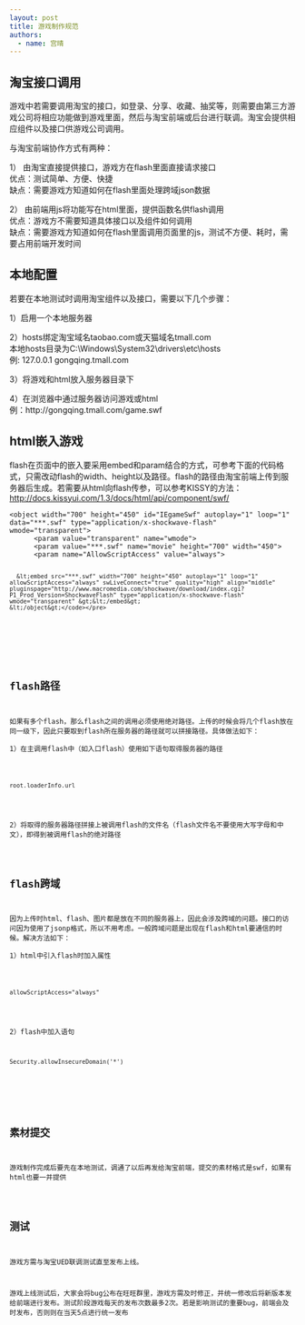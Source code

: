 ```yaml
---
layout: post
title: 游戏制作规范
authors:
  - name: 宫晴
---
```




## 淘宝接口调用
<p>游戏中若需要调用淘宝的接口，如登录、分享、收藏、抽奖等，则需要由第三方游戏公司将相应功能做到游戏里面，然后与淘宝前端或后台进行联调。淘宝会提供相应组件以及接口供游戏公司调用。 </p>
<p>与淘宝前端协作方式有两种：</p>
<p>1） 由淘宝直接提供接口，游戏方在flash里面直接请求接口
<br/>优点：测试简单、方便、快捷
<br/>缺点：需要游戏方知道如何在flash里面处理跨域json数据
</p>
<p>2）  由前端用js将功能写在html里面，提供函数名供flash调用
<br/>优点：游戏方不需要知道具体接口以及组件如何调用
<br/>缺点：需要游戏方知道如何在flash里面调用页面里的js，测试不方便、耗时，需要占用前端开发时间
</p>

## 本地配置
<p>若要在本地测试时调用淘宝组件以及接口，需要以下几个步骤：</p>
<p>1）启用一个本地服务器</p>
<p>2）hosts绑定淘宝域名taobao.com或天猫域名tmall.com
<br/>本地hosts目录为C:\Windows\System32\drivers\etc\hosts
<br/>例:  127.0.0.1  gongqing.tmall.com</p>
<p>3）将游戏和html放入服务器目录下</p>
<p>4）在浏览器中通过服务器访问游戏或html
<br/>例：http://gongqing.tmall.com/game.swf
</p>

## html嵌入游戏
<p>flash在页面中的嵌入要采用embed和param结合的方式，可参考下面的代码格式，只需改动flash的width、height以及路径。flash的路径由淘宝前端上传到服务器后生成。若需要从html向flash传参，可以参考KISSY的方法：<a href="http://docs.kissyui.com/1.3/docs/html/api/component/swf/">http://docs.kissyui.com/1.3/docs/html/api/component/swf/</a>
<div class="highlight">
	<pre><code>&lt;object width="700" height="450" id="IEgameSwf" autoplay="1" loop="1" data="***.swf" type="application/x-shockwave-flash" wmode="transparent"&gt;
	  &lt;param value="transparent" name="wmode"&gt;
	  &lt;param value="***.swf" name="movie" height="700" width="450"&gt;
	  &lt;param name="AllowScriptAccess" value="always"&gt;

	  &lt;embed src="***.swf" width="700" height="450" autoplay="1" loop="1" allowScriptAccess="always" swLiveConnect="true" quality="high" align="middle" pluginspage="http://www.macromedia.com/shockwave/download/index.cgi?P1_Prod_Version=ShockwaveFlash" type="application/x-shockwave-flash" wmode="transparent" &gt;&lt;/embed&gt;
	&lt;/object&gt;</code></pre>
</div>
</p>

## flash路径
<p>如果有多个flash，那么flash之间的调用必须使用绝对路径。上传的时候会将几个flash放在同一级下，因此只要取到flash所在服务器的路径就可以拼接路径。具体做法如下：
<br/>1）在主调用flash中（如入口flash）使用如下语句取得服务器的路径
<div class="highlight">
	<pre><code>root.loaderInfo.url</code></pre>
</div>
<br/>2）将取得的服务器路径拼接上被调用flash的文件名（flash文件名不要使用大写字母和中文），即得到被调用flash的绝对路径
</p>

## flash跨域
<p>因为上传时html、flash、图片都是放在不同的服务器上，因此会涉及跨域的问题。接口的访问因为使用了jsonp格式，所以不用考虑。一般跨域问题是出现在flash和html要通信的时候。解决方法如下：
<br/>1）html中引入flash时加入属性 
<div class="highlight">
	<pre><code>allowScriptAccess="always"</code></pre>
</div>
<br/>2）flash中加入语句 
<div class="highlight">
	<pre><code>Security.allowInsecureDomain('*')</code></pre>
</div>
</p>

## 素材提交
<p>游戏制作完成后要先在本地测试，调通了以后再发给淘宝前端，提交的素材格式是swf，如果有html也要一并提供</p>

## 测试
<p>游戏方需与淘宝UED联调测试直至发布上线。</p>
<p>游戏上线测试后，大家会将bug公布在旺旺群里，游戏方需及时修正，并统一修改后将新版本发给前端进行发布。测试阶段游戏每天的发布次数最多2次。若是影响测试的重要bug，前端会及时发布，否则则在当天5点进行统一发布</p>
